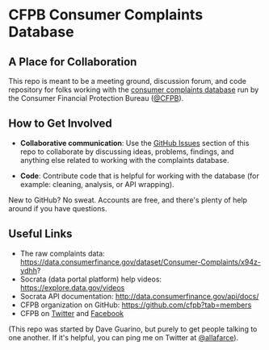 # CFPB Consumer Complaints Database

## A Place for Collaboration
This repo is meant to be a meeting ground, discussion forum, and code repository for folks working with the [consumer complaints database](http://www.consumerfinance.gov/complaintdatabase/) run by the Consumer Financial Protection Bureau ([@CFPB](https://github.com/cfpb)).

## How to Get Involved

* **Collaborative communication**: Use the [GitHub Issues](https://github.com/daguar/cfpb-consumer-complaints-database/issues) section of this repo to collaborate by discussing ideas, problems, findings, and anything else related to working with the complaints database.

* **Code**: Contribute code that is helpful for working with the database (for example: cleaning, analysis, or API wrapping).

New to GitHub? No sweat. Accounts are free, and there's plenty of help around if you have questions. 

## Useful Links

* The raw complaints data: https://data.consumerfinance.gov/dataset/Consumer-Complaints/x94z-ydhh?
* Socrata (data portal platform) help videos: https://explore.data.gov/videos
* Socrata API documentation: http://data.consumerfinance.gov/api/docs/
* CFPB organization on GitHub: https://github.com/cfpb?tab=members
* CFPB on [Twitter]() and [Facebook]()

(This repo was started by Dave Guarino, but purely to get people talking to one another. If it's helpful, you can ping me on Twitter at [@allafarce](https://twitter.com/allafarce)).

